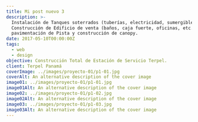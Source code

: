 ```yaml
---
title: Mi post nuevo 3
description: >-
  Instalación de Tanques soterrados (tuberías, electricidad, sumergibles, etc.),
  Construcción de Edificio de venta (baños, caja fuerte, oficinas, etc.)
  pavimentación de Pista y construcción de canopy.
date: 2017-05-10T00:00:00Z
tags:
  - web
  - design
objective: Construcción Total de Estación de Servicio Terpel.
client: Terpel Panamá
coverImage: ../images/proyecto-01/p1-01.jpg
coverAlt: An alternative description of the cover image
image01: ../images/proyecto-01/p1-01.jpg
image01Alt: An alternative description of the cover image
image02: ../images/proyecto-01/p1-02.jpg
image02Alt: An alternative description of the cover image
image03: ../images/proyecto-01/p1-03.jpg
image03Alt: An alternative description of the cover image
---
```

